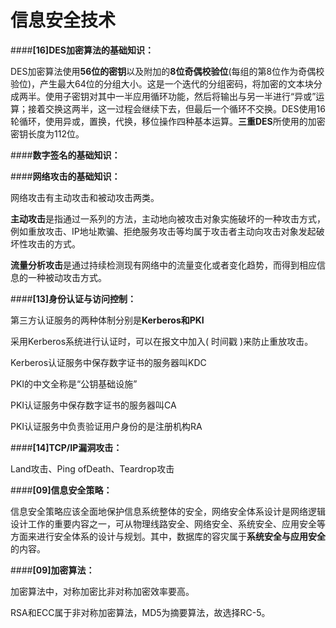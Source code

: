# 信息安全技术

####**[16]DES加密算法的基础知识：**

DES加密算法使用**56位的密钥**以及附加的**8位奇偶校验位**(每组的第8位作为奇偶校验位)，产生最大64位的分组大小。这是一个迭代的分组密码，将加密的文本块分成两半。使用子密钥对其中一半应用循环功能，然后将输出与另一半进行“异或”运算；接着交换这两半，这一过程会继续下去，但最后一个循环不交换。DES使用16轮循环，使用异或，置换，代换，移位操作四种基本运算。**三重DES**所使用的加密密钥长度为112位。

 

####**数字签名的基础知识：**

 

####**网络攻击的基础知识：**

网络攻击有主动攻击和被动攻击两类。

**主动攻击**是指通过一系列的方法，主动地向被攻击对象实施破坏的一种攻击方式，例如重放攻击、IP地址欺骗、拒绝服务攻击等均属于攻击者主动向攻击对象发起破坏性攻击的方式。

**流量分析攻击**是通过持续检测现有网络中的流量变化或者变化趋势，而得到相应信息的一种被动攻击方式。

 

####**[13]身份认证与访问控制：**

第三方认证服务的两种体制分别是**Kerberos和PKI**

采用Kerberos系统进行认证时，可以在报文中加入(  时间戳  )来防止重放攻击。

Kerberos认证服务中保存数字证书的服务器叫KDC

PKI的中文全称是“公钥基础设施”

PKI认证服务中保存数字证书的服务器叫CA

PKI认证服务中负责验证用户身份的是注册机构RA

 

####**[14]TCP/IP漏洞攻击：**

Land攻击、Ping ofDeath、Teardrop攻击

 

####**[09]信息安全策略：**

信息安全策略应该全面地保护信息系统整体的安全，网络安全体系设计是网络逻辑设计工作的重要内容之一，可从物理线路安全、网络安全、系统安全、应用安全等方面来进行安全体系的设计与规划。其中，数据库的容灾属于**系统安全与应用安全**的内容。

 

####**[09]加密算法：**

加密算法中，对称加密比非对称加密效率要高。

RSA和ECC属于非对称加密算法，MD5为摘要算法，故选择RC-5。

 